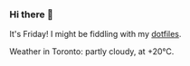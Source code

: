 ### Hi there :wave:

It's Friday! I might be fiddling with my [dotfiles](https://github.com/bewuethr/dotfiles).

Weather in Toronto: partly cloudy, at +20°C.
